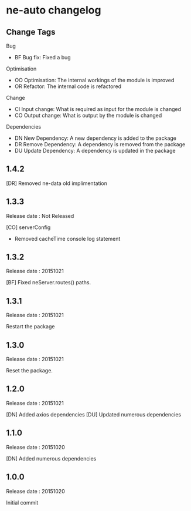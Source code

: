 # ne-auto changelog

## Change Tags

Bug
- BF Bug fix: Fixed a bug

Optimisation
- OO Optimisation: The internal workings of the module is improved 
- OR Refactor: The internal code is refactored

Change
- CI Input change: What is required as input for the module is changed
- CO Output change: What is output by the module is changed

Dependencies
- DN New Dependency: A new dependency is added to the package
- DR Remove Dependency: A  dependency is removed from the package
- DU Update Dependency: A dependency is updated in the package



## 1.4.2

[DR] Removed ne-data old implimentation


## 1.3.3

Release date : Not Released

[CO] serverConfig
- Removed cacheTime console log statement


## 1.3.2

Release date : 20151021

[BF]
Fixed neServer.routes() paths.


## 1.3.1

Release date : 20151021

Restart the package



## 1.3.0

Release date : 20151021

Reset the package.


## 1.2.0

Release date : 20151021

[DN] 
Added axios dependencies
[DU]
Updated numerous dependencies


## 1.1.0

Release date : 20151020

[DN]
Added numerous dependencies


## 1.0.0

Release date : 20151020

Initial commit

